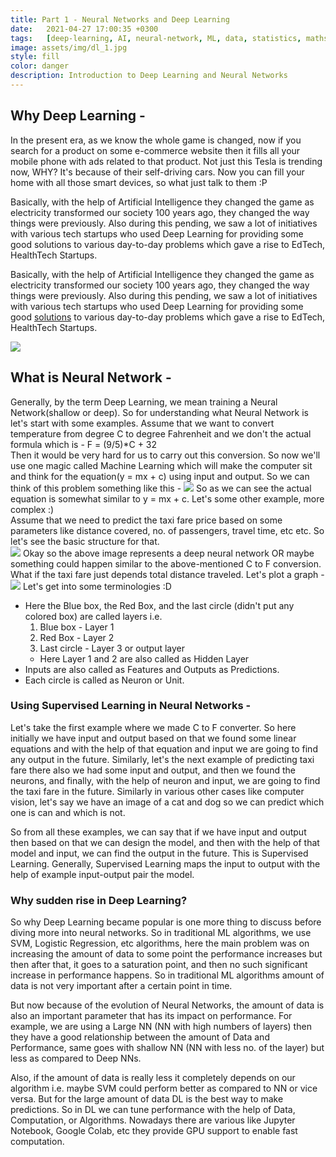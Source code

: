 ```yaml
---
title: Part 1 - Neural Networks and Deep Learning
date:   2021-04-27 17:00:35 +0300
tags:   [deep-learning, AI, neural-network, ML, data, statistics, maths]
image: assets/img/dl_1.jpg
style: fill
color: danger
description: Introduction to Deep Learning and Neural Networks
---
```


## Why Deep Learning -
In the present era, as we know the whole game is changed, now if you search for a product on some e-commerce website then it fills all your mobile phone with ads related to that product. Not just this Tesla is trending now, WHY? It's because of their self-driving cars. Now you can fill your home with all those smart devices, so what just talk to them :P   

Basically, with the help of Artificial Intelligence they changed the game as electricity transformed our society 100 years ago, they changed the way things were previously. Also during this pending, we saw a lot of initiatives with various tech startups who used Deep Learning for providing some good solutions to various day-to-day problems which gave a rise to EdTech, HealthTech Startups.  

Basically, with the help of Artificial Intelligence they changed the game as electricity transformed our society 100 years ago, they changed the way things were previously. Also during this pending, we saw a lot of initiatives with various tech startups who used Deep Learning for providing some good [solutions](https://analyticsindiamag.com/11-startups-in-india-using-ai-and-robotics-to-fight-covid-19/) to various day-to-day problems which gave a rise to EdTech, HealthTech Startups.   

![]({{site.baseurl}}/assets/img/mind_nn.jpeg)   
## What is Neural Network - 
Generally, by the term Deep Learning, we mean training a Neural Network(shallow or deep). So for understanding what Neural Network is let's start with some examples. Assume that we want to convert temperature from degree C to degree Fahrenheit and we don't the actual formula which is -  F = (9/5)*C + 32   
Then it would be very hard for us to carry out this conversion. So now we'll use one magic called Machine Learning which will make the computer sit and think for the equation(y = mx + c) using input and output. So we can think of this problem something like this - 
![]({{site.baseurl}}/assets/img/nn_1.png)
So as we can see the actual equation is somewhat similar to y = mx + c. Let's some other example, more complex :)   
Assume that we need to predict the taxi fare price based on some parameters like distance covered, no. of passengers, travel time, etc etc. So let's see the basic structure for that.  
![]({{site.baseurl}}/assets/img/nn_2.png)
Okay so the above image represents a deep neural network OR maybe something could happen similar to the above-mentioned C to F conversion. What if the taxi fare just depends total distance traveled. Let's plot a graph -  
![]({{site.baseurl}}/assets/img/nn_3.png)
Let's get into some terminologies :D
- Here the Blue box, the Red Box, and the last circle (didn't put any colored box) are called layers i.e.
    1. Blue box - Layer 1
    2. Red Box - Layer 2
    3. Last circle - Layer 3 or output layer
    * Here Layer 1 and 2 are also called as Hidden Layer
- Inputs are also called as Features and Outputs as Predictions.
- Each circle is called as Neuron or Unit.  

### Using Supervised Learning in Neural Networks -
Let's take the first example where we made C to F converter. So here initially we have input and output based on that we found some linear equations and with the help of that equation and input we are going to find any output in the future. Similarly, let's the next example of predicting taxi fare there also we had some input and output, and then we found the neurons, and finally, with the help of neuron and input, we are going to find the taxi fare in the future. Similarly in various other cases like computer vision, let's say we have an image of a cat and dog so we can predict which one is can and which is not.   

So from all these examples, we can say that if we have input and output then based on that we can design the model, and then with the help of that model and input, we can find the output in the future. This is Supervised Learning. Generally, Supervised Learning maps the input to output with the help of example input-output pair the model.   
### Why sudden rise in Deep Learning? 
So why Deep Learning became popular is one more thing to discuss before diving more into neural networks. So in traditional ML algorithms, we use SVM, Logistic Regression, etc algorithms, here the main problem was on increasing the amount of data to some point the performance increases but then after that, it goes to a saturation point, and then no such significant increase in performance happens. So in traditional ML algorithms amount of data is not very important after a certain point in time.  

But now because of the evolution of Neural Networks, the amount of data is also an important parameter that has its impact on performance. For example, we are using a Large NN (NN with high numbers of layers) then they have a good relationship between the amount of Data and Performance, same goes with shallow NN (NN with less no. of the layer) but less as compared to Deep NNs.   

Also, if the amount of data is really less it completely depends on our algorithm i.e. maybe SVM could perform better as compared to NN or vice versa. But for the large amount of data DL is the best way to make predictions. So in DL we can tune performance with the help of Data, Computation, or Algorithms. Nowadays there are various like Jupyter Notebook, Google Colab, etc they provide GPU support to enable fast computation.  
